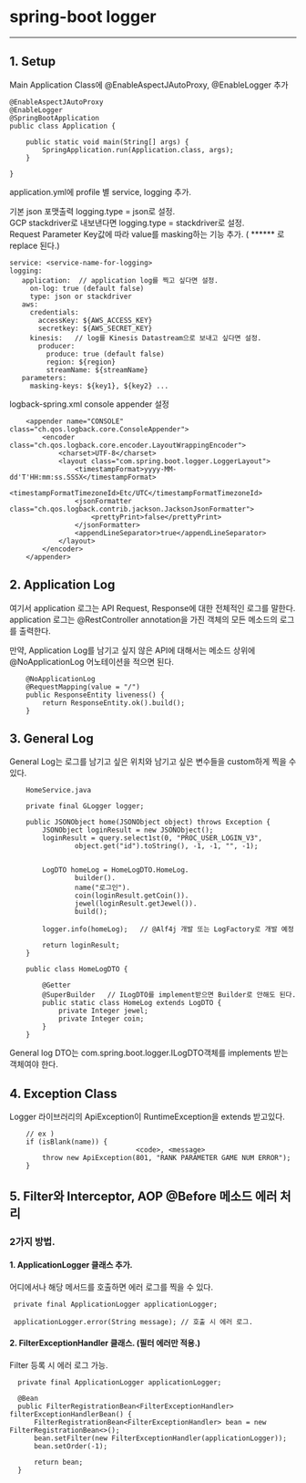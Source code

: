 
#  spring-boot logger 
***
## 1. Setup

Main Application Class에 @EnableAspectJAutoProxy, @EnableLogger 추가
```
@EnableAspectJAutoProxy
@EnableLogger
@SpringBootApplication
public class Application {

    public static void main(String[] args) {
        SpringApplication.run(Application.class, args);
    }

}
```

application.yml에 profile 별 service, logging 추가.
   
기본 json 포맷출력 logging.type = json로 설정.   
GCP stackdriver로 내보낸다면 logging.type = stackdriver로 설정.  
Request Parameter Key값에 따라 value를 masking하는 기능 추가. ( ****** 로 replace 된다.)
```
service: <service-name-for-logging>
logging:
   application:  // application log를 찍고 싶다면 설정.
     on-log: true (default false)
     type: json or stackdriver  
   aws:
     credentials:
       accessKey: ${AWS_ACCESS_KEY}
       secretkey: ${AWS_SECRET_KEY}
     kinesis:   // log를 Kinesis Datastream으로 보내고 싶다면 설정.
       producer:
         produce: true (default false)
         region: ${region}
         streamName: ${streamName}
   parameters:
     masking-keys: ${key1}, ${key2} ...

```

  
logback-spring.xml console appender 설정
```
    <appender name="CONSOLE" class="ch.qos.logback.core.ConsoleAppender">
        <encoder class="ch.qos.logback.core.encoder.LayoutWrappingEncoder">
            <charset>UTF-8</charset>
            <layout class="com.spring.boot.logger.LoggerLayout">
                <timestampFormat>yyyy-MM-dd'T'HH:mm:ss.SSSX</timestampFormat>
                <timestampFormatTimezoneId>Etc/UTC</timestampFormatTimezoneId>
                <jsonFormatter class="ch.qos.logback.contrib.jackson.JacksonJsonFormatter">
                    <prettyPrint>false</prettyPrint>
                </jsonFormatter>
                <appendLineSeparator>true</appendLineSeparator>
            </layout>
        </encoder>
    </appender>
```

## 2. Application Log

 여기서 application 로그는 API Request, Response에 대한 전체적인 로그를 말한다.  
 application 로그는 @RestController annotation을 가진 객체의 모든 메소드의 로그를 출력한다.

만약, Application Log를 남기고 싶지 않은 API에 대해서는 메소드 상위에 @NoApplicationLog 어노테이션을 적으면 된다.

```
    @NoApplicationLog
    @RequestMapping(value = "/")
    public ResponseEntity liveness() {
        return ResponseEntity.ok().build();
    }
```


## 3. General Log

General Log는 로그를 남기고 싶은 위치와 남기고 싶은 변수들을 custom하게 찍을 수 있다.  

```
    HomeService.java
    
    private final GLogger logger;
    
    public JSONObject home(JSONObject object) throws Exception {
        JSONObject loginResult = new JSONObject();
        loginResult = query.select1st(0, "PROC_USER_LOGIN_V3",
                object.get("id").toString(), -1, -1, "", -1);


        LogDTO homeLog = HomeLogDTO.HomeLog.
                builder().
                name("로그인").
                coin(loginResult.getCoin()).
                jewel(loginResult.getJewel()).
                build();

        logger.info(homeLog);   // @Alf4j 개발 또는 LogFactory로 개발 예정
        
        return loginResult;
    }
```
```
    public class HomeLogDTO {
    
        @Getter
        @SuperBuilder   // ILogDTO를 implement받으면 Builder로 안해도 된다.
        public static class HomeLog extends LogDTO {
            private Integer jewel;
            private Integer coin;
        }
    }
```

General log DTO는 com.spring.boot.logger.ILogDTO객체를 implements 받는 객체여야 한다.


## 4. Exception Class

Logger 라이브러리의 ApiException이 RuntimeException을 extends 받고있다.

``` 
    // ex )
    if (isBlank(name)) {
                               <code>, <message>
        throw new ApiException(801, "RANK PARAMETER GAME NUM ERROR");
    }
```

## 5. Filter와 Interceptor, AOP @Before 메소드 에러 처리


### 2가지 방법.  
  

#### 1. ApplicationLogger 클래스 추가.  
  
어디에서나 해당 메서드를 호출하면 에러 로그를 찍을 수 있다.
```
 private final ApplicationLogger applicationLogger;
 
 applicationLogger.error(String message); // 호출 시 에러 로그.
```
  
    
#### 2. FilterExceptionHandler 클래스. (필터 에러만 적용.)

Filter 등록 시 에러 로그 가능.
```
  private final ApplicationLogger applicationLogger;

  @Bean
  public FilterRegistrationBean<FilterExceptionHandler> filterExceptionHandlerBean() {
      FilterRegistrationBean<FilterExceptionHandler> bean = new FilterRegistrationBean<>();
      bean.setFilter(new FilterExceptionHandler(applicationLogger));
      bean.setOrder(-1);

      return bean;
  }

```
